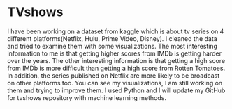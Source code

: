 # TVshows
I have been working on a dataset from kaggle which is about tv series on 4 different platforms(Netflix, Hulu, Prime Video, Disney). I cleaned the data and tried to examine them with some visualizations. The most interesting information to me is that getting higher scores from IMDb is getting harder over the years. The other interesting information is that getting a high score from IMDb is more difficult than getting a high score from Rotten Tomatoes. In addition, the series published on Netflix are more likely to be broadcast on other platforms too. You can see my visualizations, I am still working on them and trying to improve them. I used Python and I will update my GitHub for tvshows repository with machine learning methods. 

